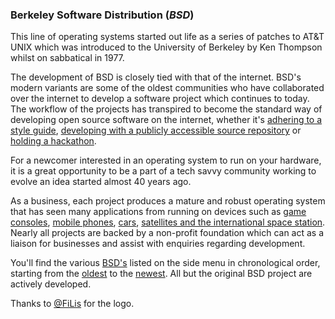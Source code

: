 ### Berkeley Software Distribution (<dfn title="Berkeley Software Distribution">BSD</dfn>)
This line of operating systems started out life as a series of patches to AT&T
UNIX which was introduced to the University of Berkeley by Ken Thompson whilst
on sabbatical in 1977.

The development of BSD is closely tied with that of the internet. BSD's modern
variants are some of the oldest communities who have collaborated over the
internet to develop a software project which continues to today. The workflow
of the projects has transpired to become the standard way of developing open
source software on the internet, whether it's [adhering to a style
guide](https://en.wikipedia.org/wiki/Kernel_Normal_Form),  [developing with a
publicly accessible source
repository](https://en.wikipedia.org/wiki/OpenBSD#Open-source_and_open_documentation)
or [holding a
hackathon](https://en.wikipedia.org/wiki/Hackathon#Origin_and_history).

For a newcomer interested in an operating system to run on your hardware, it is
a great opportunity to be a part of a tech savvy community working to evolve an
idea started almost 40 years ago.

As a business, each project produces a mature and robust operating system that
has seen many applications from running on devices such as [game
consoles](https://en.wikipedia.org/wiki/PlayStation_4_system_software), [mobile
phones](http://undeadly.org/cgi?action=article&sid=20140506132000),
[cars](http://imgur.com/a/SMVdp), [satellites and the international space
station](https://en.wikipedia.org/wiki/NetBSD#Examples_of_use). Nearly all
projects are backed by a non-profit foundation which can act as a liaison for
businesses and assist with enquiries regarding development.

You'll find the various [BSD's](bsd.md) listed on the side menu in
chronological order, starting from the [oldest](bsd.md) to the
[newest](dragonfly.md). All but the original BSD project are actively
developed.

Thanks to [@FiLis](https://twitter.com/filis) for the logo.
